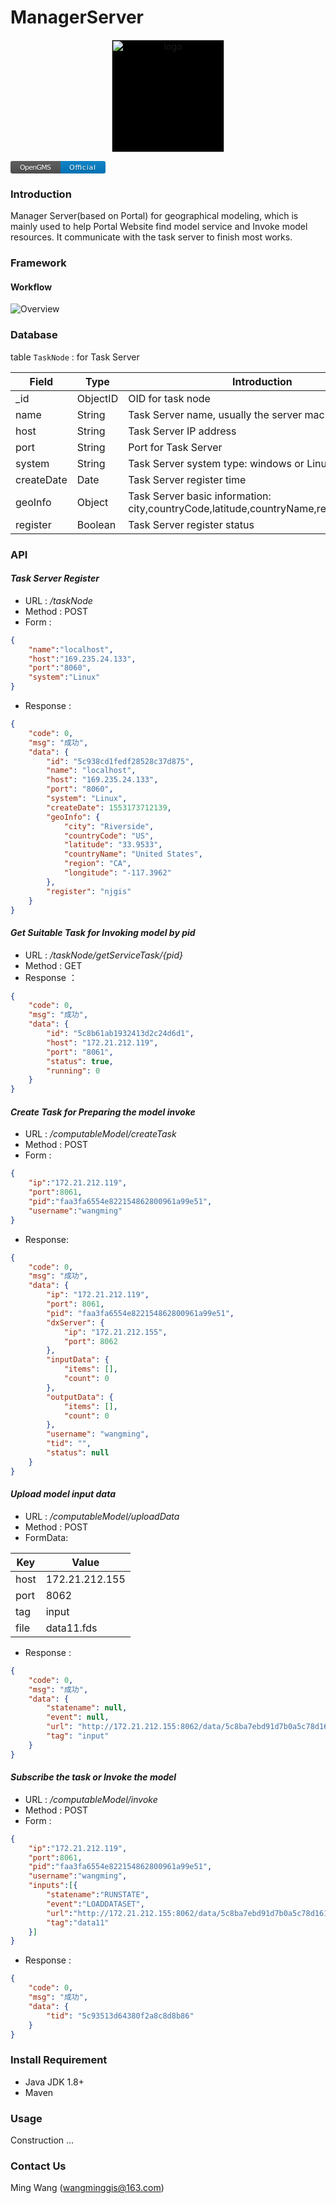 # ManagerServer

<p align="center">
  <a href="http://geomodeling.njnu.edu.cn/" target="_blank" >
    <img width="180" src="http://opengmsteam.com/images/logo2.png" alt="logo" style="background:black">
  </a>
</p>

<p aligin="center">
  <a href="http://geomodeling.njnu.edu.cn/" target="_blank">
    <svg xmlns="http://www.w3.org/2000/svg" xmlns:xlink="http://www.w3.org/1999/xlink" width="152" height="20">
  <linearGradient id="b" x2="0" y2="100%">
    <stop offset="0" stop-color="#bbb" stop-opacity=".1"/>
    <stop offset="1" stop-opacity=".1"/>
  </linearGradient>
  <clipPath id="a">
    <rect width="152" height="20" rx="3" fill="#fff"/>
  </clipPath>
  <g clip-path="url(#a)">
    <path fill="#555" d="M0 0h80v20H0z"/>
    <path fill="#007ec6" d="M80 0h80v20H80z"/>
    <path fill="url(#b)" d="M0 0h152v20H0z"/>
  </g>
  <g fill="#fff" text-anchor="middle" font-family="DejaVu Sans,Verdana,Geneva,sans-serif" font-size="110"> 
    <text x="400" y="150" fill="#010101" fill-opacity=".3" transform="scale(.1)" textLength="500">OpenGMS</text>
    <text x="400" y="140" transform="scale(.1)" textLength="500">OpenGMS</text>
    <text x="1150" y="150" fill="#010101" fill-opacity=".3" transform="scale(.1)" textLength="420">Official</text>
    <text x="1150" y="140" transform="scale(.1)" textLength="420">Official</text>
  </g> 
</svg>
  </a>
</p>

### Introduction
Manager Server(based on Portal) for geographical modeling, which is mainly used to help Portal Website find model service and Invoke model resources. It communicate with the task server to finish most works.
 
### Framework

#### Workflow

![Overview](https://ws1.sinaimg.cn/large/005CDUpdly1g1aon03ysfj35ah3nnb29.jpg)

### Database

table `TaskNode` : for Task Server

| Field | Type | Introduction |
| ----- |----- | ------------ |
|  _id  | ObjectID | OID for task node |
| name | String | Task Server name, usually the server machine name |
| host  | String | Task Server IP address |
| port | String |Port for Task Server |
| system | String | Task Server system type: windows or Linux |
| createDate | Date | Task Server register time |
| geoInfo | Object | Task Server basic information: city,countryCode,latitude,countryName,region,longtitude |
| register | Boolean | Task Server register status |


### API

#### _Task Server Register_

* URL : _/taskNode_
* Method : POST
* Form : 
```json
{
    "name":"localhost",
    "host":"169.235.24.133",
    "port":"8060",
    "system":"Linux"
}
```
* Response :
```json
{
    "code": 0,
    "msg": "成功",
    "data": {
        "id": "5c938cd1fedf28528c37d875",
        "name": "localhost",
        "host": "169.235.24.133",
        "port": "8060",
        "system": "Linux",
        "createDate": 1553173712139,
        "geoInfo": {
            "city": "Riverside",
            "countryCode": "US",
            "latitude": "33.9533",
            "countryName": "United States",
            "region": "CA",
            "longitude": "-117.3962"
        },
        "register": "njgis"
    }
}
```
#### _Get Suitable Task for Invoking model by pid_

* URL : _/taskNode/getServiceTask/{pid}_
* Method : GET
* Response ：
```json
{
    "code": 0,
    "msg": "成功",
    "data": {
        "id": "5c8b61ab1932413d2c24d6d1",
        "host": "172.21.212.119",
        "port": "8061",
        "status": true,
        "running": 0
    }
}
```

#### _Create Task for Preparing the model invoke_

* URL : _/computableModel/createTask_
* Method : POST
* Form :
```json
{
	"ip":"172.21.212.119",
	"port":8061,
	"pid":"faa3fa6554e822154862800961a99e51",
	"username":"wangming"
}
```
* Response:
```json
{
    "code": 0,
    "msg": "成功",
    "data": {
        "ip": "172.21.212.119",
        "port": 8061,
        "pid": "faa3fa6554e822154862800961a99e51",
        "dxServer": {
            "ip": "172.21.212.155",
            "port": 8062
        },
        "inputData": {
            "items": [],
            "count": 0
        },
        "outputData": {
            "items": [],
            "count": 0
        },
        "username": "wangming",
        "tid": "",
        "status": null
    }
}
```

#### _Upload model input data_

* URL : _/computableModel/uploadData_
* Method : POST
* FormData:

| Key | Value |
| ----- |----- | 
|  host  | 172.21.212.155 |
|  port  | 8062 |
|  tag   | input |
|  file  | data11.fds |

* Response :
```json
{
    "code": 0,
    "msg": "成功",
    "data": {
        "statename": null,
        "event": null,
        "url": "http://172.21.212.155:8062/data/5c8ba7ebd91d7b0a5c78d161?pwd=RktOcVpOalV6TVRNMU16QTJOVFkwTXpFek1ESmtNelF6TnpNeU16VXlaRE14TXpFMk5UTTVNbVF6T1RNMU16QXpNekprTmpZMk5EWTBNemd6T1RNeU16ZzJNall5TXpFek1EWXlnZ2NRZQ==",
        "tag": "input"
    }
}
```

#### _Subscribe the task or Invoke the model_

* URL : _/computableModel/invoke_
* Method : POST
* Form :
```json
{
	"ip":"172.21.212.119",
	"port":8061,
	"pid":"faa3fa6554e822154862800961a99e51",
	"username":"wangming",
	"inputs":[{
		"statename":"RUNSTATE",
		"event":"LOADDATASET",
		"url":"http://172.21.212.155:8062/data/5c8ba7ebd91d7b0a5c78d161?pwd=RGhBcnNOalV6TVRNMU16QTJOVFkwTXpFek1ESmtNelF6TnpNeU16VXlaRE14TXpFMk5UTTVNbVF6T1RNMU16QXpNekprTmpZMk5EWTBNemd6T1RNeU16ZzJNall5TXpFek1EWXlMcmpnZQ==",
		"tag":"data11"
	}]
}
```
* Response : 
```json
{
    "code": 0,
    "msg": "成功",
    "data": {
        "tid": "5c93513d64380f2a8c8d8b86"
    }
}
```

### Install Requirement

- Java JDK 1.8+
- Maven

### Usage

Construction ...


### Contact Us

Ming Wang (<wangminggis@163.com>) 



